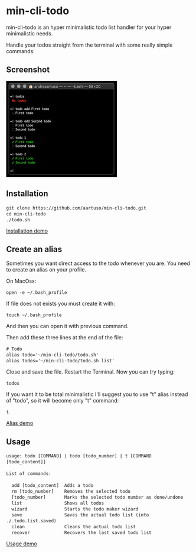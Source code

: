 # min-cli-todo #
min-cli-todo is an hyper minimalistic todo list handler for your hyper minimalistic needs.

Handle your todos straight from the terminal with some really simple commands:

## Screenshot ##

![alt text](https://github.com/aartuso/min-cli-todo/blob/master/Screenshot.png "Screenshot")

## Installation ##
    git clone https://github.com/aartuso/min-cli-todo.git
    cd min-cli-todo
    ./todo.sh

[Installation demo](https://media.giphy.com/media/hS9q43nRvkAW9JbZBC/giphy.gif "Installation Demo")

## Create an alias

Sometimes you want direct access to the todo whenever you are.
You need to create an alias on your profile.

On MacOsx:

    open -e ~/.bash_profile
    
If file does not exists you must create it with:

    touch ~/.bash_profile
    
And then you can open it with previous command.    
    
Then add these three lines at the end of the file:

    # Todo
    alias todo='~/min-cli-todo/todo.sh'
    alias todos='~/min-cli-todo/todo.sh list'

Close and save the file. Restart the Terminal.
Now you can try typing:
    
    todos
    
If you want it to be total minimalistic I'll suggest you to use "t" alias instead of "todo",
so it will become only "t" command:

    t
    
[Alias demo](https://media.giphy.com/media/kaByKnihKm9nNtfeUW/giphy.gif "Alias Demo")

## Usage ##

	usage: todo [COMMAND] | todo [todo_number] | t [COMMAND [todo_content]]

	List of commands:

	  add [todo_content]  Adds a todo
	  rm [todo_number]    Removes the selected todo
	  [todo_number]       Marks the selected todo number as done/undone
	  list                Shows all todos
	  wizard              Starts the todo maker wizard
	  save                Saves the actual todo list (into ./.todo.list.saved)
	  clean               Cleans the actual todo list
	  recover             Recovers the last saved todo list

        
[Usage demo](https://media.giphy.com/media/fwQJogVu1XmLozIcyk/giphy.gif "Usage demo")
